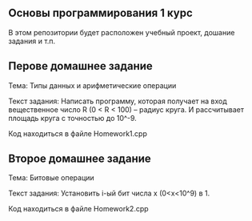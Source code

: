 ## Основы программирования 1 курс
В этом репозитории будет расположен учебный проект, дошание задания и т.п.


## Перове домашнее задание
Тема: Типы данных и арифметические операции

Текст задания: Написать программу, которая получает на вход вещественное число R (0 < R < 100) – радиус круга. И рассчитывает площадь круга с точностью до 10^-9.

Код находиться в файле Homework1.cpp

## Второе домашнее задание
Тема: Битовые операции

Текст задания: Установить i-ый бит числа х (0<x<10^9) в 1.

Код находиться в файле Homework2.cpp
